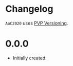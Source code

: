 # Changelog

`AoC2020` uses [PVP Versioning][1].


0.0.0
=====

* Initially created.

[1]: https://pvp.haskell.org
